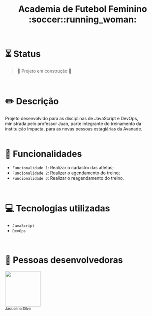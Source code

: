 <h1 align="center"> Academia de Futebol Feminino :soccer::running_woman: </h1>
<br>

# :hourglass_flowing_sand: Status
> :construction: Projeto em construção :construction:
<br>

# :pencil2: Descrição
Projeto desenvolvido para as disciplinas de JavaScript e DevOps, ministrada pelo professor Juan, parte integrante do treinamento da instituição Impacta, para as novas pessoas estagiárias da Avanade.
<br>
<br>

# :hammer: Funcionalidades
- `Funcionalidade 1`: Realizar o cadastro das atletas;
- `Funcionalidade 2`: Realizar o agendamento do treino;
- `Funcionalidade 3`: Realizar o reagendamento do treino.
<br>

# :computer: Tecnologias utilizadas
- `JavaScript`
- `DevOps`
<br>

# :handshake: Pessoas desenvolvedoras
[<img src="https://avatars.githubusercontent.com/u/80333540?s=400&u=7089eb65009671c94fcc06ac15a624d83098ebeb&v=4" width=115><br><sub>Jaqueline Silva</sub>](https://github.com/jaquesilva)